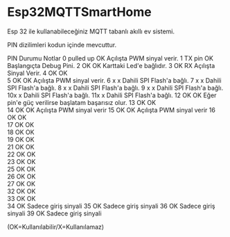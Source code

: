 # Esp32MQTTSmartHome

Esp 32 ile kullanabileceğiniz MQTT tabanlı akıllı ev sistemi.

PIN dizilimleri kodun içinde mevcuttur.

PIN	Durumu	  Notlar
0	pulled up	OK	Açılışta PWM sinyal verir.
1	TX pin	  OK	Başlangıçta Debug Pini.
2	OK	      OK	Karttaki Led'e bağlıdır.
3	OK	      RX Açılışta Sinyal Verir.
4	OK	      OK	
5	OK	      OK Açılışta PWM sinyal verir.
6	x	        x Dahili SPI Flash'a bağlı.
7	x	        x	Dahili SPI Flash'a bağlı.
8	x	        x	Dahili SPI Flash'a bağlı.
9	x	        x	Dahili SPI Flash'a bağlı.
10x	        x	Dahili SPI Flash'a bağlı.
11x         x	Dahili SPI Flash'a bağlı.
12	OK	    OK	Eğer pin'e güç verilirse başlatam başarısız olur.
13	OK	    OK	
14	OK	    OK	Açılışta PWM sinyal verir
15	OK	    OK	Açılışta PWM sinyal verir
16	OK	    OK	
17	OK	    OK	
18	OK	    OK	
19	OK		  OK	
21	OK		  OK	
22	OK		  OK	
23	OK		  OK	
25	OK		  OK	
26	OK		  OK	
27	OK			OK	
32	OK			OK	
33	OK			OK	
34	OK		  Sadece giriş sinyali
35	OK		  Sadece giriş sinyali
36	OK		  Sadece giriş sinyali
39	OK		  Sadece giriş sinyali

(OK=Kullanılabilir/X=Kullanılamaz)
